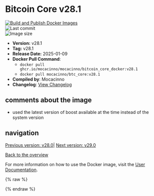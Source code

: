 # Bitcoin Core v28.1

[![Build and Publish Docker Images](https://github.com/mocacinno/bitcoin_core_docker/actions/workflows/build-and-publish.yml/badge.svg?branch=v28.1)](https://github.com/mocacinno/bitcoin_core_docker/actions/workflows/build-and-publish.yml)  
![Last commit](https://badgen.net/github/last-commit/mocacinno/bitcoin_core_docker/v28.1)  
![Image size](https://badgen.net/docker/size/mocacinno/btc_core/v28.1?color=green)  

- **Version:** v28.1
- **Tag:** v28.1
- **Release Date:** 2025-01-09
- **Docker Pull Command**:
  - `docker pull ghcr.io/mocacinno/mocacinno/bitcoin_core_docker:v28.1`
  - `docker pull mocacinno/btc_core:v28.1`
- **Compiled by**: Mocacinno
- **Changelog**: [View Changelog](https://github.com/bitcoin/bitcoin/blob/v28.1/doc/release-notes.md)

## comments about the image

- used the latest version of boost available at the time instead of the system version

## navigation

[Previous version: v28.0](./v28.0.md)| [Next version: v29.0](./v29.0.md)

[Back to the overview](./Readme.md)

For more information on how to use the Docker image, visit the [User Documentation](../userdocs/Readme.md).

<!-- Google tag (gtag.js) -->
{% raw %}
<script async src="https://www.googletagmanager.com/gtag/js?id=G-BPC6NC6FF9"></script>
<script>
  window.dataLayer = window.dataLayer || [];
  function gtag(){dataLayer.push(arguments);}
  gtag('js', new Date());
  gtag('config', 'G-BPC6NC6FF9');
</script>
{% endraw %}
